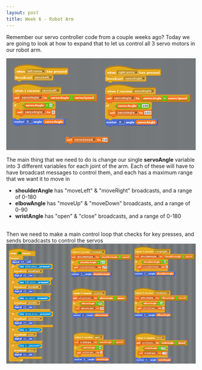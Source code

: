 ```yaml
---
layout: post
title: Week 6 - Robot Arm
---
```


Remember our servo controller code from a couple weeks ago? Today we are going to look at how to expand that to let us control all 3 servo motors in our robot arm. 


![servo7]( ../img/servo7.png "servo7") 


The main thing that we need to do is change our single **servoAngle** variable into 3 different variables for each joint of the arm. Each of these will have to have broadcast messages to control them, and each has a maximum range that we want it to move in

 - **shoulderAngle** has "moveLeft" & "moveRight" broadcasts, and a range of 0-180
 - **elbowAngle** has "moveUp" & "moveDown" broadcasts, and a range of 0-90
 - **wristAngle** has "open" & "close" broadcasts, and a range of 0-180

<br>
 Then we need to make a main control loop that checks for key presses, and sends broadcasts to control the servos

<a href="../scratch/servoArm.sb">
<img border="0" alt="Servo Arm Controller" src="../img/servoArmController.PNG" width="650">
</a>

